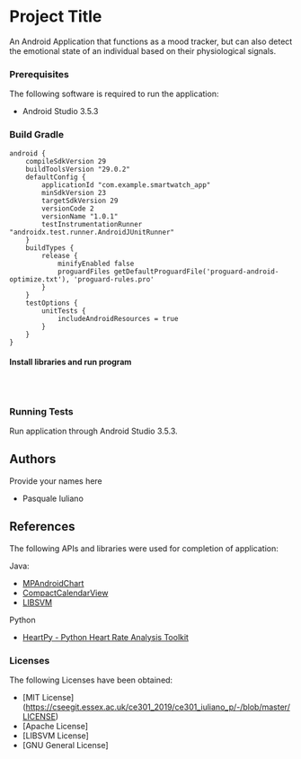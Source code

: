 # Project Title
An Android Application that functions as a mood tracker, but can also 
detect the emotional state of an individual based on their physiological signals.

### Prerequisites
The following software is required to run the application:
* Android Studio 3.5.3

### Build Gradle
```
android {
    compileSdkVersion 29
    buildToolsVersion "29.0.2"
    defaultConfig {
        applicationId "com.example.smartwatch_app"
        minSdkVersion 23
        targetSdkVersion 29
        versionCode 2
        versionName "1.0.1"
        testInstrumentationRunner "androidx.test.runner.AndroidJUnitRunner"
    }
    buildTypes {
        release {
            minifyEnabled false
            proguardFiles getDefaultProguardFile('proguard-android-optimize.txt'), 'proguard-rules.pro'
        }
    }
    testOptions {
        unitTests {
            includeAndroidResources = true
        }
    }
}
```

#### Install libraries and run program

```



```

### Running Tests
Run application through Android Studio 3.5.3.

## Authors
Provide your names here
* Pasquale Iuliano

## References
The following APIs and libraries were used for completion of application:

Java:
* [MPAndroidChart](https://github.com/PhilJay/MPAndroidChart)
* [CompactCalendarView](https://github.com/SundeepK/CompactCalendarView)
* [LIBSVM](https://www.csie.ntu.edu.tw/~cjlin/libsvm/)

Python
* [HeartPy - Python Heart Rate Analysis Toolkit](https://github.com/paulvangentcom/heartrate_analysis_python)


### Licenses
The following Licenses have been obtained:
* [MIT License] (https://cseegit.essex.ac.uk/ce301_2019/ce301_iuliano_p/-/blob/master/LICENSE)
* [Apache License]
* [LIBSVM License]
* [GNU General License]












